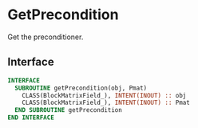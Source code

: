 # GetPrecondition

Get the preconditioner.

## Interface

```fortran
INTERFACE
  SUBROUTINE getPrecondition(obj, Pmat)
    CLASS(BlockMatrixField_), INTENT(INOUT) :: obj
    CLASS(BlockMatrixField_), INTENT(INOUT) :: Pmat
  END SUBROUTINE getPrecondition
END INTERFACE
```
